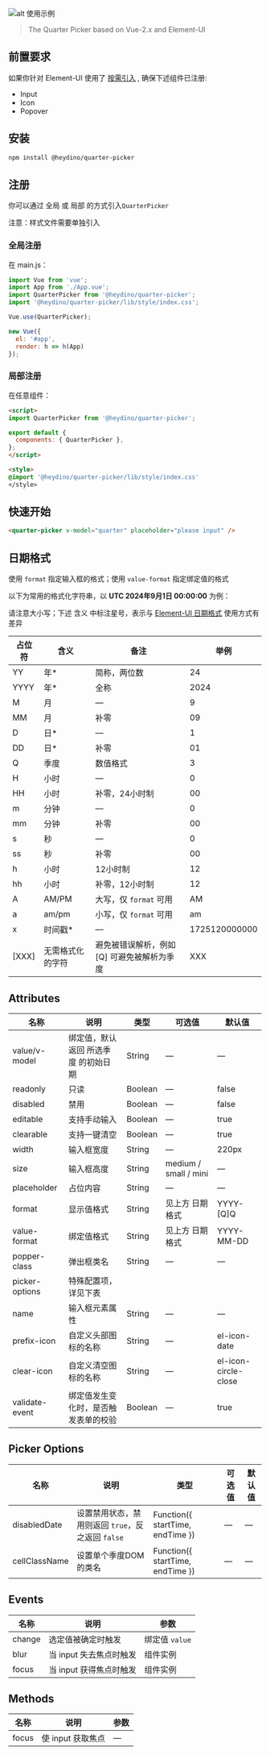 ![alt 使用示例](https://cdn.jsdelivr.net/gh/Dino977/image-hosting@main/QuarterPicker%E6%93%8D%E4%BD%9C%E7%A4%BA%E4%BE%8B.gif)

> The Quarter Picker based on Vue-2.x and Element-UI

## 前置要求

如果你针对 Element-UI 使用了 [按需引入](https://element.eleme.cn/2.14/#/en-US/component/quickstart#on-demand) , 确保下述组件已注册:

- Input
- Icon
- Popover

## 安装

```bash
npm install @heydino/quarter-picker
```

## 注册

你可以通过 全局 或 局部 的方式引入`QuarterPicker`

注意：样式文件需要单独引入

### 全局注册

在 main.js：

```js
import Vue from 'vue';
import App from './App.vue';
import QuarterPicker from '@heydino/quarter-picker';
import '@heydino/quarter-picker/lib/style/index.css';

Vue.use(QuarterPicker);

new Vue({
  el: '#app',
  render: h => h(App)
});
```

### 局部注册

在任意组件：

```html
<script>
import QuarterPicker from '@heydino/quarter-picker';

export default {
  components: { QuarterPicker },
};
</script>

<style>
@import '@heydino/quarter-picker/lib/style/index.css'
</style>
```

## 快速开始

```html
<quarter-picker v-model="quarter" placeholder="please input" />
```

## 日期格式

使用 `format` 指定输入框的格式；使用 `value-format` 指定绑定值的格式

以下为常用的格式化字符串，以 **UTC 2024年9月1日 00:00:00** 为例：

请注意大小写；下述 含义 中标注星号，表示与 [Element-UI 日期格式](https://link.juejin.cn?target=https%3A%2F%2Felement.eleme.cn%2F%23%2Fzh-CN%2Fcomponent%2Fdate-picker%23ri-qi-ge-shi) 使用方式有差异

| 占位符 | 含义             | 备注                                        | 举例          |
| ------ | ---------------- | ------------------------------------------- | ------------- |
| YY     | 年*              | 简称，两位数                                | 24            |
| YYYY   | 年*              | 全称                                        | 2024          |
| M      | 月               | —                                           | 9             |
| MM     | 月               | 补零                                        | 09            |
| D      | 日*              | —                                           | 1             |
| DD     | 日*              | 补零                                        | 01            |
| Q      | 季度             | 数值格式                                    | 3             |
| H      | 小时             | —                                           | 0             |
| HH     | 小时             | 补零，24小时制                              | 00            |
| m      | 分钟             | —                                           | 0             |
| mm     | 分钟             | 补零                                        | 00            |
| s      | 秒               | —                                           | 0             |
| ss     | 秒               | 补零                                        | 00            |
| h      | 小时             | 12小时制                                    | 12            |
| hh     | 小时             | 补零，12小时制                              | 12            |
| A      | AM/PM            | 大写，仅 `format` 可用                      | AM            |
| a      | am/pm            | 小写，仅 `format` 可用                      | am            |
| x      | 时间戳*          | —                                           | 1725120000000 |
| [XXX]  | 无需格式化的字符 | 避免被错误解析，例如 [Q] 可避免被解析为季度 | XXX           |

## Attributes

| 名称           | 说明                                 | 类型    | 可选值                | 默认值               |
| -------------- | ------------------------------------ | ------- | --------------------- | -------------------- |
| value/v-model  | 绑定值，默认返回 所选季度 的初始日期 | String  | —                     | —                    |
| readonly       | 只读                                 | Boolean | —                     | false                |
| disabled       | 禁用                                 | Boolean | —                     | false                |
| editable       | 支持手动输入                         | Boolean | —                     | true                 |
| clearable      | 支持一键清空                         | Boolean | —                     | true                 |
| width          | 输入框宽度                           | String  | —                     | 220px                |
| size           | 输入框高度                           | String  | medium / small / mini | —                    |
| placeholder    | 占位内容                             | String  | —                     | —                    |
| format         | 显示值格式                           | String  | 见上方 日期格式       | YYYY-[Q]Q            |
| value-format   | 绑定值格式                           | String  | 见上方 日期格式       | YYYY-MM-DD           |
| popper-class   | 弹出框类名                           | String  | —                     | —                    |
| picker-options | 特殊配置项，详见下表                 |         |                       |                      |
| name           | 输入框元素属性                       | String  | —                     | —                    |
| prefix-icon    | 自定义头部图标的名称                 | String  | —                     | el-icon-date         |
| clear-icon     | 自定义清空图标的名称                 | String  | —                     | el-icon-circle-close |
| validate-event | 绑定值发生变化时，是否触发表单的校验 | Boolean | —                     | true                 |

## Picker Options

| 名称          | 说明                                              | 类型                             | 可选值 | 默认值 |
| ------------- | ------------------------------------------------- | -------------------------------- | ------ | ------ |
| disabledDate  | 设置禁用状态，禁用则返回 `true`，反之返回 `false` | Function({ startTime, endTime }) | —      | —      |
| cellClassName | 设置单个季度DOM的类名                             | Function({ startTime, endTime }) | —      | —      |

## Events

| 名称   | 说明                    | 参数           |
| ------ | ----------------------- | -------------- |
| change | 选定值被确定时触发      | 绑定值 `value` |
| blur   | 当 input 失去焦点时触发 | 组件实例       |
| focus  | 当 input 获得焦点时触发 | 组件实例       |

## Methods

| 名称  | 说明              | 参数 |
| ----- | ----------------- | ---- |
| focus | 使 input 获取焦点 | —    |
